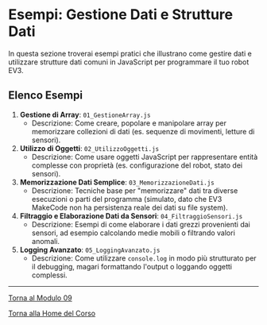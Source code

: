 # Esempi: Gestione Dati e Strutture Dati

In questa sezione troverai esempi pratici che illustrano come gestire dati e utilizzare strutture dati comuni in JavaScript per programmare il tuo robot EV3.

## Elenco Esempi

1.  **Gestione di Array**: `01_GestioneArray.js`
    *   Descrizione: Come creare, popolare e manipolare array per memorizzare collezioni di dati (es. sequenze di movimenti, letture di sensori).
2.  **Utilizzo di Oggetti**: `02_UtilizzoOggetti.js`
    *   Descrizione: Come usare oggetti JavaScript per rappresentare entità complesse con proprietà (es. configurazione del robot, stato dei sensori).
3.  **Memorizzazione Dati Semplice**: `03_MemorizzazioneDati.js`
    *   Descrizione: Tecniche base per "memorizzare" dati tra diverse esecuzioni o parti del programma (simulato, dato che EV3 MakeCode non ha persistenza reale dei dati su file system).
4.  **Filtraggio e Elaborazione Dati da Sensori**: `04_FiltraggioSensori.js`
    *   Descrizione: Esempi di come elaborare i dati grezzi provenienti dai sensori, ad esempio calcolando medie mobili o filtrando valori anomali.
5.  **Logging Avanzato**: `05_LoggingAvanzato.js`
    *   Descrizione: Come utilizzare `console.log` in modo più strutturato per il debugging, magari formattando l'output o loggando oggetti complessi.

---

[Torna al Modulo 09](../README.md)

[Torna alla Home del Corso](../../README.md)